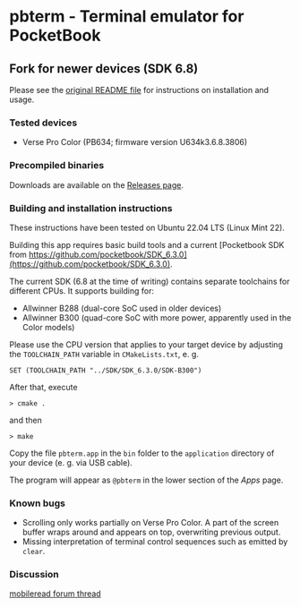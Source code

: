 # pbterm - Terminal emulator for PocketBook
## Fork for newer devices (SDK 6.8)

Please see the [original README file](https://github.com/leomeyer/pbterm?tab=readme-ov-file#readme) for instructions on installation and usage.

### Tested devices

- Verse Pro Color (PB634; firmware version U634k3.6.8.3806)

### Precompiled binaries

Downloads are available on the [Releases page](https://github.com/leomeyer/pbterm/releases).

### Building and installation instructions

These instructions have been tested on Ubuntu 22.04 LTS (Linux Mint 22).

Building this app requires basic build tools and a current [Pocketbook SDK from https://github.com/pocketbook/SDK_6.3.0](https://github.com/pocketbook/SDK_6.3.0).

The current SDK (6.8 at the time of writing) contains separate toolchains for different CPUs. It supports building for:

- Allwinner B288 (dual-core SoC used in older devices)
- Allwinner B300 (quad-core SoC with more power, apparently used in the Color models)

Please use the CPU version that applies to your target device by adjusting the `TOOLCHAIN_PATH` variable in `CMakeLists.txt`, e. g.

`SET (TOOLCHAIN_PATH "../SDK/SDK_6.3.0/SDK-B300")`

After that, execute

`> cmake .`

and then

`> make`

Copy the file `pbterm.app` in the `bin` folder to the `application` directory of your device (e. g. via USB cable).

The program will appear as `@pbterm` in the lower section of the *Apps* page.

### Known bugs

- Scrolling only works partially on Verse Pro Color. A part of the screen buffer wraps around and appears on top, overwriting previous output.
- Missing interpretation of terminal control sequences such as emitted by `clear`.

### Discussion

[mobileread forum thread](https://www.mobileread.com/forums/showthread.php?t=221543)
